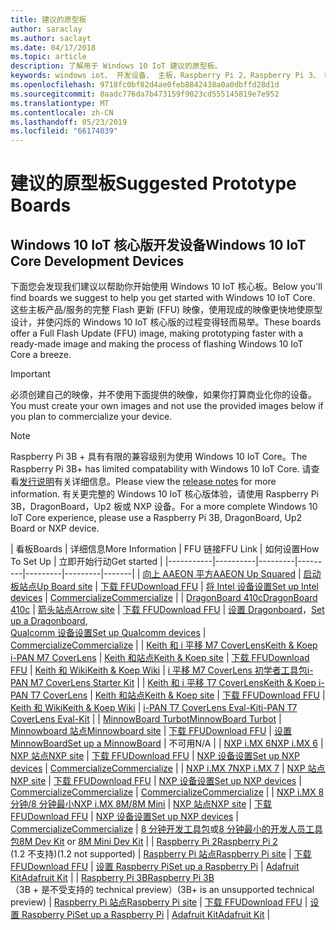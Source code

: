 ```yaml
---
title: 建议的原型板
author: saraclay
ms.author: saclayt
ms.date: 04/17/2018
ms.topic: article
description: 了解用于 Windows 10 IoT 建议的原型板。
keywords: windows iot、 开发设备、 主板，Raspberry Pi 2，Raspberry Pi 3、 Minnowboard 最大、 Dragonboard
ms.openlocfilehash: 9718fc0bf82d4ae0feb8842438a0a0dbffd28d1d
ms.sourcegitcommit: 8aadc776da7b473159f9023cd555145819e7e952
ms.translationtype: MT
ms.contentlocale: zh-CN
ms.lasthandoff: 05/23/2019
ms.locfileid: "66174039"
---
```

# <a name="suggested-prototype-boards"></a><span data-ttu-id="1d20c-104">建议的原型板</span><span class="sxs-lookup"><span data-stu-id="1d20c-104">Suggested Prototype Boards</span></span>

## <a name="windows-10-iot-core-development-devices"></a><span data-ttu-id="1d20c-105">Windows 10 IoT 核心版开发设备</span><span class="sxs-lookup"><span data-stu-id="1d20c-105">Windows 10 IoT Core Development Devices</span></span>
<span data-ttu-id="1d20c-106">下面您会发现我们建议以帮助你开始使用 Windows 10 IoT 核心板。</span><span class="sxs-lookup"><span data-stu-id="1d20c-106">Below you'll find boards we suggest to help you get started with Windows 10 IoT Core.</span></span> <span data-ttu-id="1d20c-107">这些主板产品/服务的完整 Flash 更新 (FFU) 映像，使用现成的映像更快地使原型设计，并使闪烁的 Windows 10 IoT 核心版的过程变得轻而易举。</span><span class="sxs-lookup"><span data-stu-id="1d20c-107">These boards offer a Full Flash Update (FFU) image, making prototyping faster with a ready-made image and making the process of flashing Windows 10 IoT Core a breeze.</span></span>

> [!IMPORTANT]
> <span data-ttu-id="1d20c-108">必须创建自己的映像，并不使用下面提供的映像，如果你打算商业化你的设备。</span><span class="sxs-lookup"><span data-stu-id="1d20c-108">You must create your own images and not use the provided images below if you plan to commercialize your device.</span></span>

> [!NOTE]
> <span data-ttu-id="1d20c-109">Raspberry Pi 3B + 具有有限的兼容级别为使用 Windows 10 IoT Core。</span><span class="sxs-lookup"><span data-stu-id="1d20c-109">The Raspberry Pi 3B+ has limited compatability with Windows 10 IoT Core.</span></span> <span data-ttu-id="1d20c-110">请查看[发行说明](https://docs.microsoft.com/en-us/windows/iot-core/release-notes/insider/rpi3bp)有关详细信息。</span><span class="sxs-lookup"><span data-stu-id="1d20c-110">Please view the [release notes](https://docs.microsoft.com/en-us/windows/iot-core/release-notes/insider/rpi3bp) for more information.</span></span> <span data-ttu-id="1d20c-111">有关更完整的 Windows 10 IoT 核心版体验，请使用 Raspberry Pi 3B，DragonBoard，Up2 板或 NXP 设备。</span><span class="sxs-lookup"><span data-stu-id="1d20c-111">For a more complete Windows 10 IoT Core experience, please use a Raspberry Pi 3B, DragonBoard, Up2 Board or NXP device.</span></span> 


| <span data-ttu-id="1d20c-112">看板</span><span class="sxs-lookup"><span data-stu-id="1d20c-112">Boards</span></span> | <span data-ttu-id="1d20c-113">详细信息</span><span class="sxs-lookup"><span data-stu-id="1d20c-113">More Information</span></span> | <span data-ttu-id="1d20c-114">FFU 链接</span><span class="sxs-lookup"><span data-stu-id="1d20c-114">FFU Link</span></span> | <span data-ttu-id="1d20c-115">如何设置</span><span class="sxs-lookup"><span data-stu-id="1d20c-115">How To Set Up</span></span> | <span data-ttu-id="1d20c-116">立即开始行动</span><span class="sxs-lookup"><span data-stu-id="1d20c-116">Get started</span></span> |
|-----------|----------|---------|---------|---------|---------|-------|
| [<span data-ttu-id="1d20c-117">向上 AAEON 平方</span><span class="sxs-lookup"><span data-stu-id="1d20c-117">AAEON Up Squared</span></span>](https://up-board.org/upsquared/specifications/) | [<span data-ttu-id="1d20c-118">启动板站点</span><span class="sxs-lookup"><span data-stu-id="1d20c-118">Up Board site</span></span>](https://up-shop.org/28-up-squared) | [<span data-ttu-id="1d20c-119">下载 FFU</span><span class="sxs-lookup"><span data-stu-id="1d20c-119">Download FFU</span></span>](https://downloads.up-community.org/?post_type=wpdmpro&p=204&preview=true) | [<span data-ttu-id="1d20c-120">将 Intel 设备设置</span><span class="sxs-lookup"><span data-stu-id="1d20c-120">Set up Intel devices</span></span>](https://docs.microsoft.com/en-us/windows/iot-core/tutorials/intel) | [<span data-ttu-id="1d20c-121">Commercialize</span><span class="sxs-lookup"><span data-stu-id="1d20c-121">Commercialize</span></span>](https://up-shop.org/home/270-up-squared.html) | 
| [<span data-ttu-id="1d20c-122">DragonBoard 410c</span><span class="sxs-lookup"><span data-stu-id="1d20c-122">DragonBoard 410c</span></span>](https://developer.qualcomm.com/hardware/dragonboard-410c) | [<span data-ttu-id="1d20c-123">箭头站点</span><span class="sxs-lookup"><span data-stu-id="1d20c-123">Arrow site</span></span>](https://www.arrow.com/en/products/dragonboard410c/arrow-development-tools) | [<span data-ttu-id="1d20c-124">下载 FFU</span><span class="sxs-lookup"><span data-stu-id="1d20c-124">Download FFU</span></span>](https://www.microsoft.com/en-us/software-download/windows10IoTCore#!) | <span data-ttu-id="1d20c-125">[设置 Dragonboard](https://docs.microsoft.com/en-us/windows/iot-core/tutorials/dragonboard)，</span><span class="sxs-lookup"><span data-stu-id="1d20c-125">[Set up a Dragonboard](https://docs.microsoft.com/en-us/windows/iot-core/tutorials/dragonboard),</span></span><br>[<span data-ttu-id="1d20c-126">Qualcomm 设备设置</span><span class="sxs-lookup"><span data-stu-id="1d20c-126">Set up Qualcomm devices</span></span>](https://docs.microsoft.com/en-us/windows/iot-core/tutorials/qualcomm) | [<span data-ttu-id="1d20c-127">Commercialize</span><span class="sxs-lookup"><span data-stu-id="1d20c-127">Commercialize</span></span>](https://www.arrow.com/en/products/dragonboard410c/arrow-development-tools) | 
| [<span data-ttu-id="1d20c-128">Keith 和 i 平移 M7 CoverLens</span><span class="sxs-lookup"><span data-stu-id="1d20c-128">Keith & Koep i-PAN M7 CoverLens</span></span>](https://keith-koep.com/de/produkte/produkte-hmi/i-pan-m7-coverlens-arm-touch-panel-pc-eigenschaften/) | [<span data-ttu-id="1d20c-129">Keith 和站点</span><span class="sxs-lookup"><span data-stu-id="1d20c-129">Keith & Koep site</span></span>](https://keith-koep.com/de/produkte/produkte-hmi/i-pan-m7-coverlens-arm-touch-panel-computer-technische-daten/) | [<span data-ttu-id="1d20c-130">下载 FFU</span><span class="sxs-lookup"><span data-stu-id="1d20c-130">Download FFU</span></span>](https://support.keith-koep.com/service/doku.php/service/winiot/images) | [<span data-ttu-id="1d20c-131">Keith 和 Wiki</span><span class="sxs-lookup"><span data-stu-id="1d20c-131">Keith & Koep Wiki</span></span>](https://support.keith-koep.com/service/doku.php/service/hardware/panel/ipanm7) | [<span data-ttu-id="1d20c-132">i 平移 M7 CoverLens 初学者工具包</span><span class="sxs-lookup"><span data-stu-id="1d20c-132">i-PAN M7 CoverLens Starter Kit</span></span>](https://keith-koep.com/de/produkte/produkte-eval-kits/i-pan-m7-coverlens-starter-kit-technische-daten/) | 
| [<span data-ttu-id="1d20c-133">Keith 和 i 平移 T7 CoverLens</span><span class="sxs-lookup"><span data-stu-id="1d20c-133">Keith & Koep i-PAN T7 CoverLens</span></span>](https://keith-koep.com/de/produkte/produkte-hmi/i-pan-t7-coverlens-arm-touch-panel-pc-eigenschaften/) | [<span data-ttu-id="1d20c-134">Keith 和站点</span><span class="sxs-lookup"><span data-stu-id="1d20c-134">Keith & Koep site</span></span>](https://keith-koep.com/de/produkte/produkte-hmi/i-pan-t7-coverlens-arm-touch-panel-computer-technische-daten/) | [<span data-ttu-id="1d20c-135">下载 FFU</span><span class="sxs-lookup"><span data-stu-id="1d20c-135">Download FFU</span></span>](https://support.keith-koep.com/service/doku.php/service/winiot/images) | [<span data-ttu-id="1d20c-136">Keith 和 Wiki</span><span class="sxs-lookup"><span data-stu-id="1d20c-136">Keith & Koep Wiki</span></span>](https://support.keith-koep.com/service/doku.php/service/hardware/panel/ipant7) | [<span data-ttu-id="1d20c-137">i-PAN T7 CoverLens Eval-Kit</span><span class="sxs-lookup"><span data-stu-id="1d20c-137">i-PAN T7 CoverLens Eval-Kit</span></span>](https://keith-koep.com/de/produkte/produkte-eval-kits/i-pan-t7-coverlens-eval-kit-technische-daten/) | 
| [<span data-ttu-id="1d20c-138">MinnowBoard Turbot</span><span class="sxs-lookup"><span data-stu-id="1d20c-138">MinnowBoard Turbot</span></span>](https://minnowboard.org) | [<span data-ttu-id="1d20c-139">Minnowboard 站点</span><span class="sxs-lookup"><span data-stu-id="1d20c-139">Minnowboard site</span></span>](https://minnowboard.org/get-a-board) | [<span data-ttu-id="1d20c-140">下载 FFU</span><span class="sxs-lookup"><span data-stu-id="1d20c-140">Download FFU</span></span>](https://www.microsoft.com/en-us/software-download/windows10IoTCore#!) | [<span data-ttu-id="1d20c-141">设置 MinnowBoard</span><span class="sxs-lookup"><span data-stu-id="1d20c-141">Set up a MinnowBoard</span></span>](https://docs.microsoft.com/en-us/windows/iot-core/tutorials/minnowboard) | <span data-ttu-id="1d20c-142">不可用</span><span class="sxs-lookup"><span data-stu-id="1d20c-142">N/A</span></span> |
| [<span data-ttu-id="1d20c-143">NXP i.MX 6</span><span class="sxs-lookup"><span data-stu-id="1d20c-143">NXP i.MX 6</span></span>](https://www.nxp.com/products/processors-and-microcontrollers/arm-based-processors-and-mcus/i.mx-applications-processors/i.mx-6-processors:IMX6X_SERIES) | [<span data-ttu-id="1d20c-144">NXP 站点</span><span class="sxs-lookup"><span data-stu-id="1d20c-144">NXP site</span></span>](https://www.nxp.com/products/processors-and-microcontrollers/arm-based-processors-and-mcus/i.mx-applications-processors/i.mx-6-processors:IMX6X_SERIES) | [<span data-ttu-id="1d20c-145">下载 FFU</span><span class="sxs-lookup"><span data-stu-id="1d20c-145">Download FFU</span></span>](https://github.com/ms-iot/imx-iotcore) | [<span data-ttu-id="1d20c-146">NXP 设备设置</span><span class="sxs-lookup"><span data-stu-id="1d20c-146">Set up NXP devices</span></span>](https://docs.microsoft.com/en-us/windows/iot-core/tutorials/nxp) | [<span data-ttu-id="1d20c-147">Commercialize</span><span class="sxs-lookup"><span data-stu-id="1d20c-147">Commercialize</span></span>](https://www.solid-run.com/nxp-family/hummingboard/imx6-win-10-iot-core/) | 
| [<span data-ttu-id="1d20c-148">NXP i.MX 7</span><span class="sxs-lookup"><span data-stu-id="1d20c-148">NXP i.MX 7</span></span>](https://www.nxp.com/products/processors-and-microcontrollers/arm-based-processors-and-mcus/i.mx-applications-processors/i.mx-7-processors:IMX7-SERIES) | [<span data-ttu-id="1d20c-149">NXP 站点</span><span class="sxs-lookup"><span data-stu-id="1d20c-149">NXP site</span></span>](https://www.nxp.com/products/processors-and-microcontrollers/arm-based-processors-and-mcus/i.mx-applications-processors/i.mx-7-processors:IMX7-SERIES) | [<span data-ttu-id="1d20c-150">下载 FFU</span><span class="sxs-lookup"><span data-stu-id="1d20c-150">Download FFU</span></span>](https://github.com/ms-iot/imx-iotcore) | [<span data-ttu-id="1d20c-151">NXP 设备设置</span><span class="sxs-lookup"><span data-stu-id="1d20c-151">Set up NXP devices</span></span>](https://docs.microsoft.com/en-us/windows/iot-core/tutorials/nxp) | [<span data-ttu-id="1d20c-152">Commercialize</span><span class="sxs-lookup"><span data-stu-id="1d20c-152">Commercialize</span></span>](https://www.solid-run.com/nxp-family/hummingboard/imx6-win-10-iot-core/) | [<span data-ttu-id="1d20c-153">Commercialize</span><span class="sxs-lookup"><span data-stu-id="1d20c-153">Commercialize</span></span>](https://www.compulab.com/products/iot-gateways/iot-gate-imx7-nxp-i-mx-7-internet-of-things-gateway/) | 
| [<span data-ttu-id="1d20c-154">NXP i.MX 8 分钟/8 分钟最小</span><span class="sxs-lookup"><span data-stu-id="1d20c-154">NXP i.MX 8M/8M Mini</span></span>](https://www.nxp.com/products/processors-and-microcontrollers/arm-based-processors-and-mcus/i.mx-applications-processors/i.mx-8-processors:IMX8-SERIES) | [<span data-ttu-id="1d20c-155">NXP 站点</span><span class="sxs-lookup"><span data-stu-id="1d20c-155">NXP site</span></span>](https://www.nxp.com/products/processors-and-microcontrollers/arm-based-processors-and-mcus/i.mx-applications-processors/i.mx-8-processors:IMX8-SERIES) | [<span data-ttu-id="1d20c-156">下载 FFU</span><span class="sxs-lookup"><span data-stu-id="1d20c-156">Download FFU</span></span>](https://github.com/ms-iot/imx-iotcore) | [<span data-ttu-id="1d20c-157">NXP 设备设置</span><span class="sxs-lookup"><span data-stu-id="1d20c-157">Set up NXP devices</span></span>](https://docs.microsoft.com/en-us/windows/iot-core/tutorials/nxp) | [<span data-ttu-id="1d20c-158">Commercialize</span><span class="sxs-lookup"><span data-stu-id="1d20c-158">Commercialize</span></span>](https://www.solid-run.com/nxp-family/hummingboard/imx6-win-10-iot-core/) | <span data-ttu-id="1d20c-159">[8 分钟开发工具包](https://www.nxp.com/support/developer-resources/software-development-tools/i.mx-developer-resources/evaluation-kit-for-the-i.mx-8m-applications-processor:MCIMX8M-EVK)或[8 分钟最小的开发人员工具包](https://www.nxp.com/support/developer-resources/software-development-tools/i.mx-developer-resources/evaluation-kit-for-the-i.mx-8m-mini-applications-processor:8MMINILPD4-EVK)</span><span class="sxs-lookup"><span data-stu-id="1d20c-159">[8M Dev Kit](https://www.nxp.com/support/developer-resources/software-development-tools/i.mx-developer-resources/evaluation-kit-for-the-i.mx-8m-applications-processor:MCIMX8M-EVK) or [8M Mini Dev Kit](https://www.nxp.com/support/developer-resources/software-development-tools/i.mx-developer-resources/evaluation-kit-for-the-i.mx-8m-mini-applications-processor:8MMINILPD4-EVK)</span></span> |
| [<span data-ttu-id="1d20c-160">Raspberry Pi 2</span><span class="sxs-lookup"><span data-stu-id="1d20c-160">Raspberry Pi 2</span></span>](https://www.raspberrypi.org/products/raspberry-pi-2-model-b/)<br> <span data-ttu-id="1d20c-161">(1.2 不支持)</span><span class="sxs-lookup"><span data-stu-id="1d20c-161">(1.2 not supported)</span></span> | [<span data-ttu-id="1d20c-162">Raspberry Pi 站点</span><span class="sxs-lookup"><span data-stu-id="1d20c-162">Raspberry Pi site</span></span>](https://www.raspberrypi.org/products/raspberry-pi-2-model-b/) | [<span data-ttu-id="1d20c-163">下载 FFU</span><span class="sxs-lookup"><span data-stu-id="1d20c-163">Download FFU</span></span>](https://www.microsoft.com/en-us/software-download/windows10IoTCore#!) | [<span data-ttu-id="1d20c-164">设置 Raspberry Pi</span><span class="sxs-lookup"><span data-stu-id="1d20c-164">Set up a Raspberry Pi</span></span>](https://docs.microsoft.com/en-us/windows/iot-core/tutorials/rpi) | [<span data-ttu-id="1d20c-165">Adafruit Kit</span><span class="sxs-lookup"><span data-stu-id="1d20c-165">Adafruit Kit</span></span>](https://docs.microsoft.com/en-us/windows/iot-core/tutorials/adafruitkit) | 
| [<span data-ttu-id="1d20c-166">Raspberry Pi 3B</span><span class="sxs-lookup"><span data-stu-id="1d20c-166">Raspberry Pi 3B</span></span>](https://www.raspberrypi.org/products/raspberry-pi-3-model-b/)<br> <span data-ttu-id="1d20c-167">（3B + 是不受支持的 technical preview）</span><span class="sxs-lookup"><span data-stu-id="1d20c-167">(3B+ is an unsupported technical preview)</span></span> | [<span data-ttu-id="1d20c-168">Raspberry Pi 站点</span><span class="sxs-lookup"><span data-stu-id="1d20c-168">Raspberry Pi site</span></span>](https://www.raspberrypi.org/products/raspberry-pi-3-model-b/) | [<span data-ttu-id="1d20c-169">下载 FFU</span><span class="sxs-lookup"><span data-stu-id="1d20c-169">Download FFU</span></span>](https://www.microsoft.com/en-us/software-download/windows10IoTCore#!) | [<span data-ttu-id="1d20c-170">设置 Raspberry Pi</span><span class="sxs-lookup"><span data-stu-id="1d20c-170">Set up a Raspberry Pi</span></span>](https://docs.microsoft.com/en-us/windows/iot-core/tutorials/rpi) | [<span data-ttu-id="1d20c-171">Adafruit Kit</span><span class="sxs-lookup"><span data-stu-id="1d20c-171">Adafruit Kit</span></span>](https://docs.microsoft.com/en-us/windows/iot-core/tutorials/adafruitkit) |
